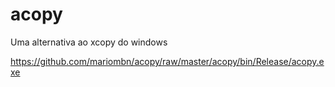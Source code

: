 # acopy
Uma alternativa ao xcopy do windows

https://github.com/mariombn/acopy/raw/master/acopy/bin/Release/acopy.exe
